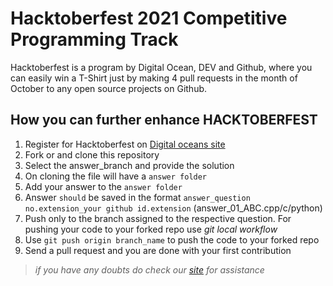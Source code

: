 # Hacktoberfest 2021  Competitive Programming Track

Hacktoberfest is a program by Digital Ocean, DEV and Github, where you can easily win a T-Shirt just by making 4 pull requests in the month of October to any open source projects on Github.

## How you can further enhance HACKTOBERFEST


1. Register for Hacktoberfest on [Digital oceans site](https://hacktoberfest.digitalocean.com/)
2. Fork or and clone this repository
3. Select the answer_branch  and provide the solution
4. On cloning the file will have a `answer folder`
5. Add your answer to the  `answer folder`
6. Answer `should` be saved in the format `answer_question no.extension_your github id.extension` (answer_01_ABC.cpp/c/python)
7. Push only to the branch assigned to the respective question. For pushing your code to your forked repo use _git local workflow_
8. Use `git push origin branch_name` to push the code to your forked repo
9. Send a pull request and you are done with your first contribution

> *if you have any doubts do check our [site]() for assistance*
